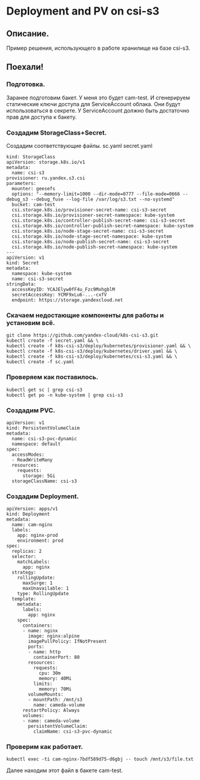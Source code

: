 # Deployment and PV on csi-s3

## Описание.
Пример решения, использующего в работе хранилище на базе csi-s3.

## Поехали!

### Подготовка.
Заранее подготовим бакет. У меня это будет cam-test. И сгенерируем статические ключи доступа для ServiceAccount облака. Они будут использоваться в секрете. У ServiceAccount должно быть достаточно прав для доступа к бакету.

### Создадим StorageClass+Secret.
Создадим соответствующие файлы.
sc.yaml
secret.yaml

```
kind: StorageClass
apiVersion: storage.k8s.io/v1
metadata:
  name: csi-s3
provisioner: ru.yandex.s3.csi
parameters:
  mounter: geesefs
  options: "--memory-limit=1000 --dir-mode=0777 --file-mode=0666 --debug_s3 --debug_fuse --log-file /var/log/s3.txt --no-systemd"
  bucket: cam-test
  csi.storage.k8s.io/provisioner-secret-name: csi-s3-secret
  csi.storage.k8s.io/provisioner-secret-namespace: kube-system
  csi.storage.k8s.io/controller-publish-secret-name: csi-s3-secret
  csi.storage.k8s.io/controller-publish-secret-namespace: kube-system
  csi.storage.k8s.io/node-stage-secret-name: csi-s3-secret
  csi.storage.k8s.io/node-stage-secret-namespace: kube-system
  csi.storage.k8s.io/node-publish-secret-name: csi-s3-secret
  csi.storage.k8s.io/node-publish-secret-namespace: kube-system
---
apiVersion: v1
kind: Secret
metadata:
  namespace: kube-system
  name: csi-s3-secret
stringData:
  accessKeyID: YCAJElyw0fF4u_Fzc9MxhgblM
  secretAccessKey: YCMF9xLu6-...-cxfV
  endpoint: https://storage.yandexcloud.net
```

### Скачаем недостающие компоненты для работы и установим всё.
```
git clone https://github.com/yandex-cloud/k8s-csi-s3.git
kubectl create -f secret.yaml && \
kubectl create -f k8s-csi-s3/deploy/kubernetes/provisioner.yaml && \
kubectl create -f k8s-csi-s3/deploy/kubernetes/driver.yaml && \
kubectl create -f k8s-csi-s3/deploy/kubernetes/csi-s3.yaml && \
kubectl create -f sc.yaml
```
### Проверяем как поставилось.
```
kubectl get sc | grep csi-s3
kubectl get po -n kube-system | grep csi-s3
```

### Создадим PVC.
```
apiVersion: v1
kind: PersistentVolumeClaim
metadata:
  name: csi-s3-pvc-dynamic
  namespace: default
spec:
  accessModes:
  - ReadWriteMany
  resources:
    requests:
      storage: 5Gi
  storageClassName: csi-s3
```

### Создадим Deployment. 
```
apiVersion: apps/v1
kind: Deployment
metadata:
  name: cam-nginx
  labels: 
    app: nginx-prod 
    environment: prod
spec:
  replicas: 2
  selector:
    matchLabels:
      app: nginx
  strategy: 
    rollingUpdate:
      maxSurge: 1
      maxUnavailable: 1
    type: RollingUpdate
  template:
    metadata:
      labels:
        app: nginx
    spec:
      containers:
      - name: nginx
        image: nginx:alpine
        imagePullPolicy: IfNotPresent
        ports: 
        - name: http
          containerPort: 80
        resources: 
          requests: 
            cpu: 30m
            memory: 40Mi 
          limits: 
            memory: 70Mi
        volumeMounts: 
        - mountPath: /mnt/s3 
          name: cameda-volume
      restartPolicy: Always
      volumes: 
      - name: cameda-volume 
        persistentVolumeClaim: 
          claimName: csi-s3-pvc-dynamic
```

### Проверим как работает.
```
kubectl exec -ti cam-nginx-7bdf589d75-d6gbj -- touch /mnt/s3/file.txt
```
Далее находим этот файл в бакете cam-test.
